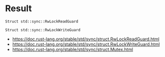 # Result

```
Struct std::sync::RwLockReadGuard

Struct std::sync::RwLockWriteGuard

```


- https://doc.rust-lang.org/stable/std/sync/struct.RwLockReadGuard.html
- https://doc.rust-lang.org/stable/std/sync/struct.RwLockWriteGuard.html
- https://doc.rust-lang.org/stable/std/sync/struct.Mutex.html

